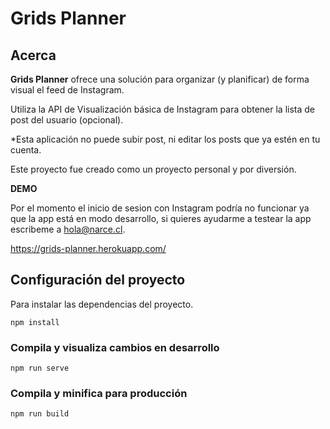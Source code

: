
  

# Grids Planner

  

## Acerca

  

**Grids Planner** ofrece una solución para organizar (y planificar) de forma visual el feed de Instagram.


Utiliza la API de Visualización básica de Instagram para obtener la lista de post del usuario (opcional).

  
*Esta aplicación no puede subir post, ni editar los posts que ya estén en tu cuenta.

  
Este proyecto fue creado como un proyecto personal y por diversión.

  

**DEMO**

Por el momento el inicio de sesion con Instagram podría no funcionar ya que la app está en modo desarrollo, si quieres ayudarme a testear la app escribeme a hola@narce.cl.

  

https://grids-planner.herokuapp.com/

  

  
  

## Configuración del proyecto

  
  

Para instalar las dependencias del proyecto.

```
npm install
```

  

  

### Compila y visualiza cambios en desarrollo

```
npm run serve
```

  

  

### Compila y minifica para producción

```
npm run build
```
